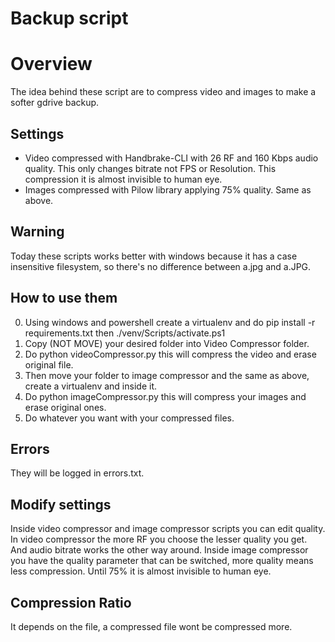 # Backup script

# Overview

The idea behind these script are to compress video and images to make a softer gdrive backup.

## Settings
- Video compressed with Handbrake-CLI with 26 RF and 160 Kbps audio quality. This only changes bitrate not FPS or Resolution. This compression it is almost invisible to human eye.
- Images compressed with Pilow library applying 75% quality. Same as above.

## Warning

Today these scripts works better with windows because it has a case insensitive filesystem, so there's no difference between a.jpg and a.JPG.

## How to use them

0. Using windows and powershell create a virtualenv and do pip install -r requirements.txt then ./venv/Scripts/activate.ps1
1. Copy (NOT MOVE) your desired folder into Video Compressor folder.
2. Do python videoCompressor.py this will compress the video and erase original file.
3. Then move your folder to image compressor and the same as above, create a virtualenv and inside it.
4. Do python imageCompressor.py this will compress your images and erase original ones.
5. Do whatever you want with your compressed files.

## Errors

They will be logged in errors.txt.

## Modify settings

Inside video compressor and image compressor scripts you can edit quality. In video compressor the more RF you choose the lesser quality you get. And audio bitrate works the other way around.
Inside image compressor you have the quality parameter that can be switched, more quality means less compression. Until 75% it is almost invisible to human eye.

## Compression Ratio

It depends on the file, a compressed file wont be compressed more.